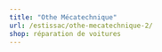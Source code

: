 ```yaml
---
title: "Othe Mécatechnique"
url: /estissac/othe-mecatechnique-2/
shop: réparation de voitures
---
```

